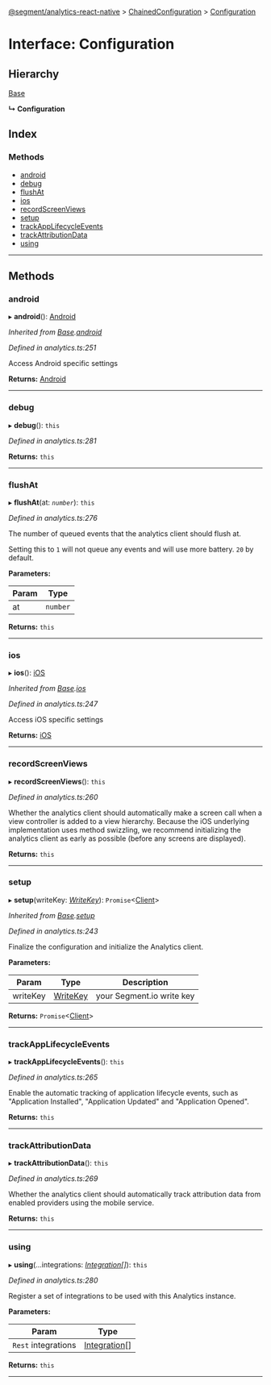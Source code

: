 [@segment/analytics-react-native](../README.md) > [ChainedConfiguration](../modules/analytics.chainedconfiguration.md) > [Configuration](../interfaces/analytics.chainedconfiguration.configuration.md)

# Interface: Configuration

## Hierarchy

 [Base](analytics.chainedconfiguration.base.md)

**↳ Configuration**

## Index

### Methods

* [android](analytics.chainedconfiguration.configuration.md#android)
* [debug](analytics.chainedconfiguration.configuration.md#debug)
* [flushAt](analytics.chainedconfiguration.configuration.md#flushat)
* [ios](analytics.chainedconfiguration.configuration.md#ios)
* [recordScreenViews](analytics.chainedconfiguration.configuration.md#recordscreenviews)
* [setup](analytics.chainedconfiguration.configuration.md#setup)
* [trackAppLifecycleEvents](analytics.chainedconfiguration.configuration.md#trackapplifecycleevents)
* [trackAttributionData](analytics.chainedconfiguration.configuration.md#trackattributiondata)
* [using](analytics.chainedconfiguration.configuration.md#using)

---

## Methods

<a id="android"></a>

###  android

▸ **android**(): [Android](analytics.chainedconfiguration.android.md)

*Inherited from [Base](analytics.chainedconfiguration.base.md).[android](analytics.chainedconfiguration.base.md#android)*

*Defined in analytics.ts:251*

Access Android specific settings

**Returns:** [Android](analytics.chainedconfiguration.android.md)

___
<a id="debug"></a>

###  debug

▸ **debug**(): `this`

*Defined in analytics.ts:281*

**Returns:** `this`

___
<a id="flushat"></a>

###  flushAt

▸ **flushAt**(at: *`number`*): `this`

*Defined in analytics.ts:276*

The number of queued events that the analytics client should flush at.

Setting this to `1` will not queue any events and will use more battery. `20` by default.

**Parameters:**

| Param | Type |
| ------ | ------ |
| at | `number` |

**Returns:** `this`

___
<a id="ios"></a>

###  ios

▸ **ios**(): [iOS](analytics.chainedconfiguration.ios.md)

*Inherited from [Base](analytics.chainedconfiguration.base.md).[ios](analytics.chainedconfiguration.base.md#ios)*

*Defined in analytics.ts:247*

Access iOS specific settings

**Returns:** [iOS](analytics.chainedconfiguration.ios.md)

___
<a id="recordscreenviews"></a>

###  recordScreenViews

▸ **recordScreenViews**(): `this`

*Defined in analytics.ts:260*

Whether the analytics client should automatically make a screen call when a view controller is added to a view hierarchy. Because the iOS underlying implementation uses method swizzling, we recommend initializing the analytics client as early as possible (before any screens are displayed).

**Returns:** `this`

___
<a id="setup"></a>

###  setup

▸ **setup**(writeKey: *[WriteKey](../#writekey)*): `Promise`<[Client](../classes/analytics.client.md)>

*Inherited from [Base](analytics.chainedconfiguration.base.md).[setup](analytics.chainedconfiguration.base.md#setup)*

*Defined in analytics.ts:243*

Finalize the configuration and initialize the Analytics client.

**Parameters:**

| Param | Type | Description |
| ------ | ------ | ------ |
| writeKey | [WriteKey](../#writekey) |  your Segment.io write key |

**Returns:** `Promise`<[Client](../classes/analytics.client.md)>

___
<a id="trackapplifecycleevents"></a>

###  trackAppLifecycleEvents

▸ **trackAppLifecycleEvents**(): `this`

*Defined in analytics.ts:265*

Enable the automatic tracking of application lifecycle events, such as "Application Installed", "Application Updated" and "Application Opened".

**Returns:** `this`

___
<a id="trackattributiondata"></a>

###  trackAttributionData

▸ **trackAttributionData**(): `this`

*Defined in analytics.ts:269*

Whether the analytics client should automatically track attribution data from enabled providers using the mobile service.

**Returns:** `this`

___
<a id="using"></a>

###  using

▸ **using**(...integrations: *[Integration](../#integration)[]*): `this`

*Defined in analytics.ts:280*

Register a set of integrations to be used with this Analytics instance.

**Parameters:**

| Param | Type |
| ------ | ------ |
| `Rest` integrations | [Integration](../#integration)[] |

**Returns:** `this`

___

